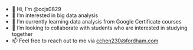 - 👋 Hi, I’m @ccjs0829
- 👀 I’m interested in big data analysis
- 🌱 I’m currently learning data analysis from Google Certificate courses
- 💞️ I’m looking to collaborate with students who are interested in studying together
- 📫 Feel free to reach out to me via cchen230@fordham.com

<!---
ccjs0829/ccjs0829 is a ✨ special ✨ repository because its `README.md` (this file) appears on your GitHub profile.
You can click the Preview link to take a look at your changes.
--->

